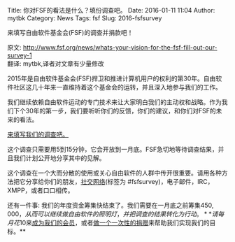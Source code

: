 Title: 你对FSF的看法是什么？填份调查吧。
Date: 2016-01-11 11:04
Author: mytbk
Category: News
Tags: fsf
Slug: 2016-fsfsurvey

来填写自由软件基金会(FSF)的调查并捐款吧！

<!-- PELICAN_END_SUMMARY -->

原文: http://www.fsf.org/news/whats-your-vision-for-the-fsf-fill-out-our-survey-1  
翻译: mytbk,译者对文章有少量修改

2015年是自由软件基金会(FSF)捍卫和推进计算机用户的权利的第30年。自由软件社区这几十年来一直维持着这个基金会的运转，并且深入地参与我们的工作。

我们继续依赖自由软件运动的专门技术来让大家明白我们的主动权和战略。作为我们下个30年的第一步，我们要听听你们的反馈，你们的建议，和你们对FSF的未来的看法。

[来填写我们的调查吧。](https://www.fsf.org/survey?pk_campaign=survey-launch&pk_kwd=survey)

这个调查只需要用5到15分钟，它会开放到一月底。FSF急切地等待调查结果，并且我们计划公开地分享其中的见解。

这个调查在一个大而分散的使用或关心自由软件的人群中传开很重要。请用各种方法把它分享给你们的朋友，[社交网络](https://www.fsf.org/share?u=https://www.fsf.org/survey&t=The%20Free%20Software%20Foundation%20needs%20your%20feedback.%20Their%20vision%20survey%20is%20up%20until%20the%20end%20of%20January.)(标签为 #fsfsurvey)，电子邮件，IRC，XMPP，或者口口相传。

还有一件事: 我们的年度资金筹集快结束了。我们需要在一月底之前筹集$450,000，从而可以继续做自由软件的照明灯，并把调查的结果转化为行动。**请每月花$10来[成为我们的会员](https://my.fsf.org/donate?pk_campaign=survey-launch&pk_kwd=donate)，或者[做一个一次性的捐赠](https://my.fsf.org/join?pk_campaign=survey-launch&pk_kwd=join)来帮助我们实现我们的目标。**
